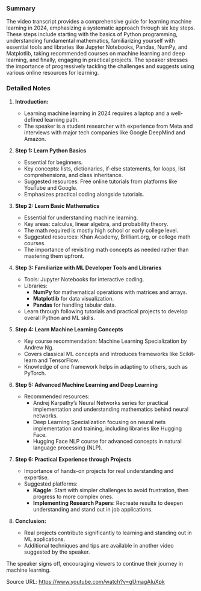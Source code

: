 ### Summary

The video transcript provides a comprehensive guide for learning machine learning in 2024, emphasizing a systematic approach through six key steps. These steps include starting with the basics of Python programming, understanding fundamental mathematics, familiarizing yourself with essential tools and libraries like Jupyter Notebooks, Pandas, NumPy, and Matplotlib, taking recommended courses on machine learning and deep learning, and finally, engaging in practical projects. The speaker stresses the importance of progressively tackling the challenges and suggests using various online resources for learning.

### Detailed Notes

1. **Introduction:**
   - Learning machine learning in 2024 requires a laptop and a well-defined learning path.
   - The speaker is a student researcher with experience from Meta and interviews with major tech companies like Google DeepMind and Amazon.

2. **Step 1: Learn Python Basics**
   - Essential for beginners.
   - Key concepts: lists, dictionaries, if-else statements, for loops, list comprehensions, and class inheritance.
   - Suggested resources: Free online tutorials from platforms like YouTube and Google.
   - Emphasizes practical coding alongside tutorials.

3. **Step 2: Learn Basic Mathematics**
   - Essential for understanding machine learning.
   - Key areas: calculus, linear algebra, and probability theory.
   - The math required is mostly high school or early college level.
   - Suggested resources: Khan Academy, Brilliant.org, or college math courses.
   - The importance of revisiting math concepts as needed rather than mastering them upfront.

4. **Step 3: Familiarize with ML Developer Tools and Libraries**
   - Tools: Jupyter Notebooks for interactive coding.
   - Libraries:
     - **NumPy** for mathematical operations with matrices and arrays.
     - **Matplotlib** for data visualization.
     - **Pandas** for handling tabular data.
   - Learn through following tutorials and practical projects to develop overall Python and ML skills.

5. **Step 4: Learn Machine Learning Concepts**
   - Key course recommendation: Machine Learning Specialization by Andrew Ng.
   - Covers classical ML concepts and introduces frameworks like Scikit-learn and TensorFlow.
   - Knowledge of one framework helps in adapting to others, such as PyTorch.

6. **Step 5: Advanced Machine Learning and Deep Learning**
   - Recommended resources:
     - Andrej Karpathy’s Neural Networks series for practical implementation and understanding mathematics behind neural networks.
     - Deep Learning Specialization focusing on neural nets implementation and training, including libraries like Hugging Face.
     - Hugging Face NLP course for advanced concepts in natural language processing (NLP).

7. **Step 6: Practical Experience through Projects**
   - Importance of hands-on projects for real understanding and expertise.
   - Suggested platforms:
     - **Kaggle**: Start with simpler challenges to avoid frustration, then progress to more complex ones.
     - **Implementing Research Papers**: Recreate results to deepen understanding and stand out in job applications.

8. **Conclusion:**
   - Real projects contribute significantly to learning and standing out in ML applications.
   - Additional techniques and tips are available in another video suggested by the speaker.

The speaker signs off, encouraging viewers to continue their journey in machine learning.

Source URL: <https://www.youtube.com/watch?v=gUmagAluXpk>
